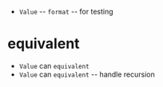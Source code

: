 - `Value` -- `format` -- for testing

# equivalent

- `Value` can `equivalent`
- `Value` can `equivalent` -- handle recursion
